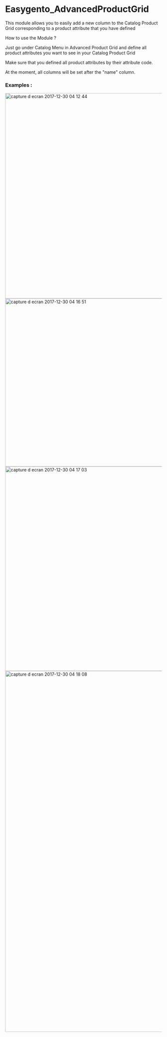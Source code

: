 # Easygento_AdvancedProductGrid
 This module allows you to easily add a new column to the  Catalog Product Grid  corresponding to a product attribute that you have defined

How to use the Module ?
 
Just go under Catalog Menu in Advanced Product Grid
and define all product attributes you want to see in your Catalog Product Grid
 
Make sure that you defined all product attributes by their attribute code.
 
At the moment, all columns will be set after the "name" column.

### Examples :

<img width="660" alt="capture d ecran 2017-12-30 04 12 44" src="https://user-images.githubusercontent.com/7865528/34450929-9c60a60e-ed18-11e7-9a77-7b8ebfac67e1.png">
<img width="540" alt="capture d ecran 2017-12-30 04 16 51" src="https://user-images.githubusercontent.com/7865528/34450930-9c7ac2be-ed18-11e7-8224-03d3a6745267.png">
<img width="657" alt="capture d ecran 2017-12-30 04 17 03" src="https://user-images.githubusercontent.com/7865528/34450931-9c95f886-ed18-11e7-86c1-0bfc31bc6f26.png">
<img width="1160" alt="capture d ecran 2017-12-30 04 18 08" src="https://user-images.githubusercontent.com/7865528/34450932-9cb0b838-ed18-11e7-9c23-970e687b7a43.png">
